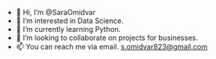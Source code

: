 - 👋 Hi, I’m @SaraOmidvar
- 👀 I’m interested in Data Science.
- 🌱 I’m currently learning Python.
- 💞️ I’m looking to collaborate on projects for businesses. 
- 📫 You can reach me via email. s.omidvar823@gmail.com

<!---
SaraOmidvar/SaraOmidvar is a ✨ special ✨ repository because its `README.md` (this file) appears on your GitHub profile.
You can click the Preview link to take a look at your changes.
--->
